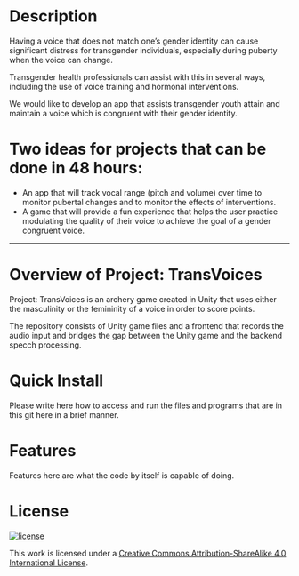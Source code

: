 # Description

Having a voice that does not match one’s gender identity can cause significant distress for transgender individuals, especially during puberty when the voice can change.

Transgender health professionals can assist with this in several ways, including the use of voice training and hormonal interventions.

We would like to develop an app that assists transgender youth attain and maintain a voice which is congruent with their gender identity.

# Two ideas for projects that can be done in 48 hours:
* An app that will track vocal range (pitch and volume) over time to monitor pubertal changes and to monitor the effects of interventions.
* A game that will provide a fun experience that helps the user practice modulating the quality of their voice to achieve the goal of a gender congruent voice.

----------------------

# Overview of Project: TransVoices

Project: TransVoices is an archery game created in Unity that uses either the masculinity or the femininity of a voice in order to score points.

The repository consists of Unity game files and a frontend that records the audio input and bridges the gap between the Unity game and the backend specch processing.

# Quick Install

Please write here how to access and run the files and programs that are in this git here in a brief manner.

# Features

Features here are what the code by itself is capable of doing.

# License

[![license](https://i.creativecommons.org/l/by-sa/4.0/88x31.png)](http://creativecommons.org/licenses/by-sa/4.0/)

This work is licensed under a [Creative Commons Attribution-ShareAlike 4.0 International License](http://creativecommons.org/licenses/by-sa/4.0/).
